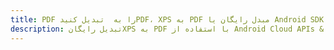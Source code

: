 ---title: PDF را به  تبدیل کنیدPDF، XPS به PDF مبدل رایگان یا Android SDKdescription: تبدیل رایگانXPS به PDF با استفاده از Android Cloud APIs & SDK همچنین اسناد PDF را در Cloud ایجاد، ویرایش و رندر کنید.---